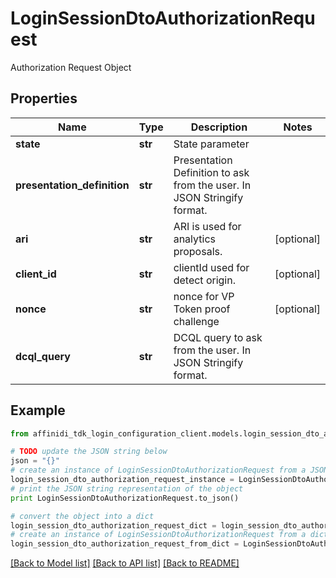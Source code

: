 # LoginSessionDtoAuthorizationRequest

Authorization Request Object

## Properties

| Name                        | Type    | Description                                                             | Notes      |
| --------------------------- | ------- | ----------------------------------------------------------------------- | ---------- |
| **state**                   | **str** | State parameter                                                         |
| **presentation_definition** | **str** | Presentation Definition to ask from the user. In JSON Stringify format. |
| **ari**                     | **str** | ARI is used for analytics proposals.                                    | [optional] |
| **client_id**               | **str** | clientId used for detect origin.                                        | [optional] |
| **nonce**                   | **str** | nonce for VP Token proof challenge                                      | [optional] |
| **dcql_query**              | **str** | DCQL query to ask from the user. In JSON Stringify format.              |

## Example

```python
from affinidi_tdk_login_configuration_client.models.login_session_dto_authorization_request import LoginSessionDtoAuthorizationRequest

# TODO update the JSON string below
json = "{}"
# create an instance of LoginSessionDtoAuthorizationRequest from a JSON string
login_session_dto_authorization_request_instance = LoginSessionDtoAuthorizationRequest.from_json(json)
# print the JSON string representation of the object
print LoginSessionDtoAuthorizationRequest.to_json()

# convert the object into a dict
login_session_dto_authorization_request_dict = login_session_dto_authorization_request_instance.to_dict()
# create an instance of LoginSessionDtoAuthorizationRequest from a dict
login_session_dto_authorization_request_from_dict = LoginSessionDtoAuthorizationRequest.from_dict(login_session_dto_authorization_request_dict)
```

[[Back to Model list]](../README.md#documentation-for-models) [[Back to API list]](../README.md#documentation-for-api-endpoints) [[Back to README]](../README.md)
